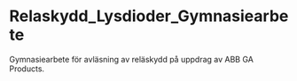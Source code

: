 # Relaskydd_Lysdioder_Gymnasiearbete
Gymnasiearbete för avläsning av reläskydd på uppdrag av ABB GA Products.

